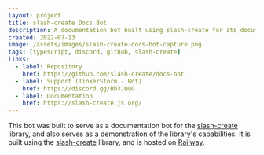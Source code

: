 ```yaml
---
layout: project
title: slash-create Docs Bot
description: A documentation bot built using slash-create for its documentation.
created: 2022-07-13
image: /assets/images/slash-create-docs-bot-capture.png
tags: [typescript, discord, github, slash-create]
links: 
  - label: Repository
    href: https://github.com/slash-create/docs-bot
  - label: Support (TinkerStorm - Bot)
    href: https://discord.gg/Bb3JQQG
  - label: Documentation
    href: https://slash-create.js.org/
---
```


This bot was built to serve as a documentation bot for the [slash-create](https://slash-create.js.org/) library, and also serves as a demonstration of the library's capabilities. It is built using the [slash-create](https://slash-create.js.org/) library, and is hosted on [Railway](https://railway.app?referralCode=sudojunior).
